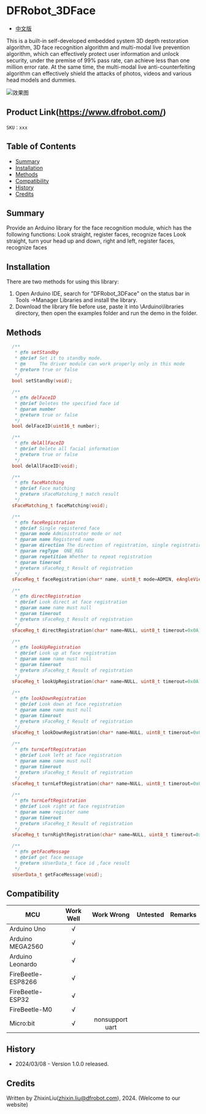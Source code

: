 # DFRobot_3DFace
- [中文版](./README_CN.md)

This is a built-in self-developed embedded system 3D depth restoration algorithm, 3D face recognition algorithm and multi-modal live prevention algorithm, which can effectively protect user information and unlock security, under the premise of 99% pass rate, can achieve less than one million error rate. At the same time, the multi-modal live anti-counterfeiting algorithm can effectively shield the attacks of photos, videos and various head models and dummies.

![效果图](resources/images/xxx.jpg)

## Product Link(https://www.dfrobot.com/)

    SKU：xxx

## Table of Contents

* [Summary](#Summary)
* [Installation](#Installation)
* [Methods](#Methods)
* [Compatibility](#Compatibility)
* [History](#History)
* [Credits](#Credits)

## Summary

Provide an Arduino library for the face recognition module, which has the following functions:
Look straight, register faces, recognize faces
Look straight, turn your head up and down, right and left, register faces, recognize faces

## Installation
There are two methods for using this library:<br>
1. Open Arduino IDE, search for "DFRobot_3DFace" on the status bar in Tools ->Manager Libraries and install the library.<br>
2. Download the library file before use, paste it into \Arduino\libraries directory, then open the examples folder and run the demo in the folder.<br>

## Methods

```C++
  /**
   * @fn setStandby
   * @brief Set it to standby mode. 
   * @n     The driver module can work properly only in this mode
   * @return true or false
   */
  bool setStandby(void);

  /**
   * @fn delFaceID
   * @brief Deletes the specified face id
   * @param number 
   * @return true or false
   */
  bool delFaceID(uint16_t number);

  /**
   * @fn delAllFaceID
   * @brief Delete all facial information
   * @return true or false
   */
  bool delAllFaceID(void);

  /**
   * @fn faceMatching
   * @brief Face matching
   * @return sFaceMatching_t match result
   */
  sFaceMatching_t faceMatching(void);

  /**
   * @fn faceRegistration
   * @brief Single registered face
   * @param mode Administrator mode or not
   * @param name Registered name
   * @param direction The direction of registration, single registration must be directly registered
   * @param regType  ONE_REG
   * @param repetition Whether to repeat registration
   * @param timerout
   * @return sFaceReg_t Result of registration
   */
  sFaceReg_t faceRegistration(char* name, uint8_t mode=ADMIN, eAngleView_t direction=eDirectView, uint8_t regType=ONE_REG, bool repetition=true, uint8_t timerout=0x0A);

  /**
   * @fn directRegistration
   * @brief Look direct at face registration
   * @param name name must null
   * @param timerout
   * @return sFaceReg_t Result of registration
   */
  sFaceReg_t directRegistration(char* name=NULL, uint8_t timerout=0x0A);

  /**
   * @fn lookUpRegistration
   * @brief Look up at face registration
   * @param name name nust null
   * @param timerout
   * @return sFaceReg_t Result of registration
   */
  sFaceReg_t lookUpRegistration(char* name=NULL, uint8_t timerout=0x0A);

  /**
   * @fn lookDownRegistration
   * @brief Look down at face registration
   * @param name name must null
   * @param timerout
   * @return sFaceReg_t Result of registration
   */
  sFaceReg_t lookDownRegistration(char* name=NULL, uint8_t timerout=0x0A);

  /**
   * @fn turnLeftRegistration
   * @brief Look left at face registration
   * @param name name must null
   * @param timerout
   * @return sFaceReg_t Result of registration
   */
  sFaceReg_t turnLeftRegistration(char* name=NULL, uint8_t timerout=0x0A);

  /**
   * @fn turnLeftRegistration
   * @brief Look right at face registration
   * @param name register name
   * @param timerout
   * @return sFaceReg_t Result of registration
   */
  sFaceReg_t turnRightRegistration(char* name=NULL, uint8_t timerout=0x0A);

  /**
   * @fn getFaceMessage
   * @brief get face message
   * @return sUserData_t face id ,face result
   */
  sUserData_t getFaceMessage(void);
```

## Compatibility

MCU                | Work Well    |   Work Wrong    | Untested    | Remarks
------------------ | :----------: | :-------------: | :---------: | :----:
Arduino Uno        |      √       |                 |             |
Arduino MEGA2560   |      √       |                 |             |
Arduino Leonardo   |      √       |                 |             |
FireBeetle-ESP8266 |      √       |                 |             |
FireBeetle-ESP32   |      √       |                 |             |
FireBeetle-M0      |      √       |                 |             |
Micro:bit          |      √       | nonsupport uart |             |


## History

- 2024/03/08 - Version 1.0.0 released.

## Credits

Written by ZhixinLiu(zhixin.liu@dfrobot.com), 2024. (Welcome to our website)
